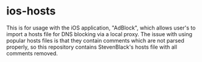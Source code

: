 # ios-hosts
This is for usage with the iOS application, "AdBlock", which allows user's to import a hosts file for DNS blocking via a local proxy. The issue with using popular hosts files is that they contain comments which are not parsed properly, so this repository contains StevenBlack's hosts file with all comments removed.
